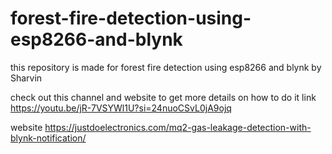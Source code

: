 # forest-fire-detection-using-esp8266-and-blynk
this  repository is made for forest fire detection using esp8266 and blynk by Sharvin 

check out this channel and website to get more details on how to do it 
link  https://youtu.be/jR-7VSYWl1U?si=24nuoCSvL0jA9ojq

website https://justdoelectronics.com/mq2-gas-leakage-detection-with-blynk-notification/
